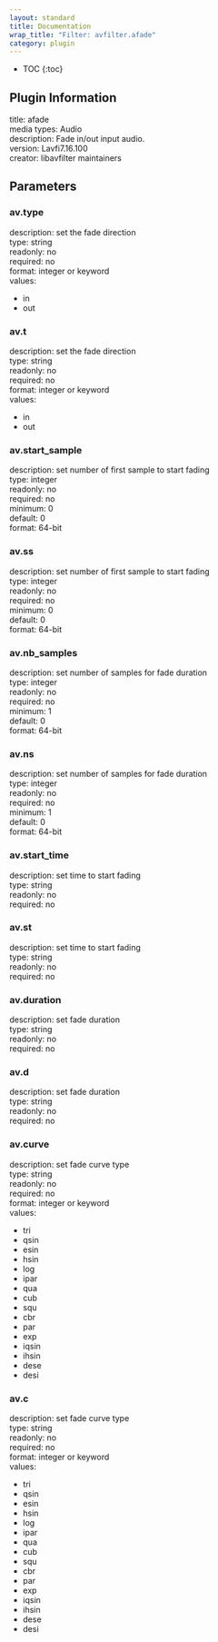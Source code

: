 ```yaml
---
layout: standard
title: Documentation
wrap_title: "Filter: avfilter.afade"
category: plugin
---
```

* TOC
{:toc}

## Plugin Information

title: afade  
media types:
Audio  
description: Fade in/out input audio.  
version: Lavfi7.16.100  
creator: libavfilter maintainers  

## Parameters

### av.type

  
description:
set the fade direction  
type: string  
readonly: no  
required: no  
format: integer or keyword  
values:  

* in
* out

### av.t

  
description:
set the fade direction  
type: string  
readonly: no  
required: no  
format: integer or keyword  
values:  

* in
* out

### av.start_sample

  
description:
set number of first sample to start fading  
type: integer  
readonly: no  
required: no  
minimum: 0  
default: 0  
format: 64-bit  

### av.ss

  
description:
set number of first sample to start fading  
type: integer  
readonly: no  
required: no  
minimum: 0  
default: 0  
format: 64-bit  

### av.nb_samples

  
description:
set number of samples for fade duration  
type: integer  
readonly: no  
required: no  
minimum: 1  
default: 0  
format: 64-bit  

### av.ns

  
description:
set number of samples for fade duration  
type: integer  
readonly: no  
required: no  
minimum: 1  
default: 0  
format: 64-bit  

### av.start_time

  
description:
set time to start fading  
type: string  
readonly: no  
required: no  

### av.st

  
description:
set time to start fading  
type: string  
readonly: no  
required: no  

### av.duration

  
description:
set fade duration  
type: string  
readonly: no  
required: no  

### av.d

  
description:
set fade duration  
type: string  
readonly: no  
required: no  

### av.curve

  
description:
set fade curve type  
type: string  
readonly: no  
required: no  
format: integer or keyword  
values:  

* tri
* qsin
* esin
* hsin
* log
* ipar
* qua
* cub
* squ
* cbr
* par
* exp
* iqsin
* ihsin
* dese
* desi

### av.c

  
description:
set fade curve type  
type: string  
readonly: no  
required: no  
format: integer or keyword  
values:  

* tri
* qsin
* esin
* hsin
* log
* ipar
* qua
* cub
* squ
* cbr
* par
* exp
* iqsin
* ihsin
* dese
* desi


